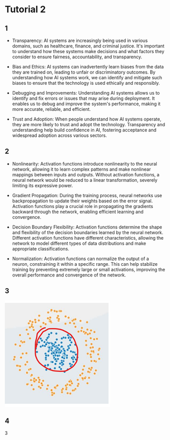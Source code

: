 # Tutorial 2

## 1

- Transparency: AI systems are increasingly being used in various domains, such as healthcare, finance, and criminal justice. It's important to understand how these systems make decisions and what factors they consider to ensure fairness, accountability, and transparency.

- Bias and Ethics: AI systems can inadvertently learn biases from the data they are trained on, leading to unfair or discriminatory outcomes. By understanding how AI systems work, we can identify and mitigate such biases to ensure that the technology is used ethically and responsibly.

- Debugging and Improvements: Understanding AI systems allows us to identify and fix errors or issues that may arise during deployment. It enables us to debug and improve the system's performance, making it more accurate, reliable, and efficient.

- Trust and Adoption: When people understand how AI systems operate, they are more likely to trust and adopt the technology. Transparency and understanding help build confidence in AI, fostering acceptance and widespread adoption across various sectors.

## 2

 - Nonlinearity: Activation functions introduce nonlinearity to the neural network, allowing it to learn complex patterns and make nonlinear mappings between inputs and outputs. Without activation functions, a neural network would be reduced to a linear transformation, severely limiting its expressive power.

 - Gradient Propagation: During the training process, neural networks use backpropagation to update their weights based on the error signal. Activation functions play a crucial role in propagating the gradients backward through the network, enabling efficient learning and convergence.

 - Decision Boundary Flexibility: Activation functions determine the shape and flexibility of the decision boundaries learned by the neural network. Different activation functions have different characteristics, allowing the network to model different types of data distributions and make appropriate classifications.

 - Normalization: Activation functions can normalize the output of a neuron, constraining it within a specific range. This can help stabilize training by preventing extremely large or small activations, improving the overall performance and convergence of the network.

## 3

![image-20230701184200671](assets/image-20230701184200671.png)

## 4

3
